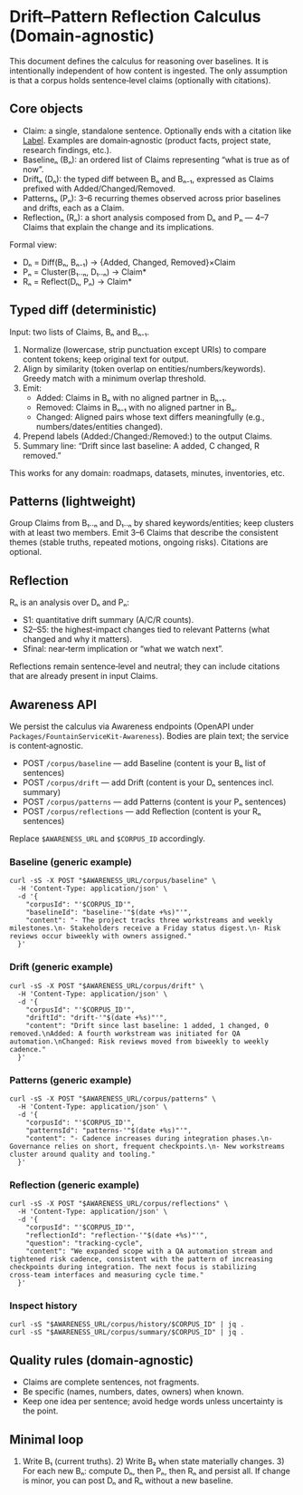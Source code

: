 # Drift–Pattern Reflection Calculus (Domain‑agnostic)

This document defines the calculus for reasoning over baselines. It is intentionally independent of how content is ingested. The only assumption is that a corpus holds sentence‑level claims (optionally with citations).

## Core objects

- Claim: a single, standalone sentence. Optionally ends with a citation like [Label](URI). Examples are domain‑agnostic (product facts, project state, research findings, etc.).
- Baselineₙ (Bₙ): an ordered list of Claims representing “what is true as of now”.
- Driftₙ (Dₙ): the typed diff between Bₙ and Bₙ₋₁, expressed as Claims prefixed with Added/Changed/Removed.
- Patternsₙ (Pₙ): 3–6 recurring themes observed across prior baselines and drifts, each as a Claim.
- Reflectionₙ (Rₙ): a short analysis composed from Dₙ and Pₙ — 4–7 Claims that explain the change and its implications.

Formal view:
- Dₙ = Diff(Bₙ, Bₙ₋₁) → {Added, Changed, Removed}×Claim
- Pₙ = Cluster(B₁..ₙ, D₁..ₙ) → Claim*
- Rₙ = Reflect(Dₙ, Pₙ) → Claim*

## Typed diff (deterministic)

Input: two lists of Claims, Bₙ and Bₙ₋₁.
1) Normalize (lowercase, strip punctuation except URIs) to compare content tokens; keep original text for output.
2) Align by similarity (token overlap on entities/numbers/keywords). Greedy match with a minimum overlap threshold.
3) Emit:
   - Added: Claims in Bₙ with no aligned partner in Bₙ₋₁.
   - Removed: Claims in Bₙ₋₁ with no aligned partner in Bₙ.
   - Changed: Aligned pairs whose text differs meaningfully (e.g., numbers/dates/entities changed).
4) Prepend labels (Added:/Changed:/Removed:) to the output Claims.
5) Summary line: “Drift since last baseline: A added, C changed, R removed.”

This works for any domain: roadmaps, datasets, minutes, inventories, etc.

## Patterns (lightweight)

Group Claims from B₁..ₙ and D₁..ₙ by shared keywords/entities; keep clusters with at least two members. Emit 3–6 Claims that describe the consistent themes (stable truths, repeated motions, ongoing risks). Citations are optional.

## Reflection

Rₙ is an analysis over Dₙ and Pₙ:
- S1: quantitative drift summary (A/C/R counts).
- S2–S5: the highest‑impact changes tied to relevant Patterns (what changed and why it matters).
- Sfinal: near‑term implication or “what we watch next”.

Reflections remain sentence‑level and neutral; they can include citations that are already present in input Claims.

## Awareness API

We persist the calculus via Awareness endpoints (OpenAPI under `Packages/FountainServiceKit-Awareness`). Bodies are plain text; the service is content‑agnostic.

- POST `/corpus/baseline` — add Baseline (content is your Bₙ list of sentences)
- POST `/corpus/drift` — add Drift (content is your Dₙ sentences incl. summary)
- POST `/corpus/patterns` — add Patterns (content is your Pₙ sentences)
- POST `/corpus/reflections` — add Reflection (content is your Rₙ sentences)

Replace `$AWARENESS_URL` and `$CORPUS_ID` accordingly.

### Baseline (generic example)

```
curl -sS -X POST "$AWARENESS_URL/corpus/baseline" \
  -H 'Content-Type: application/json' \
  -d '{
    "corpusId": "'$CORPUS_ID'",
    "baselineId": "baseline-'"$(date +%s)"'",
    "content": "- The project tracks three workstreams and weekly milestones.\n- Stakeholders receive a Friday status digest.\n- Risk reviews occur biweekly with owners assigned."
  }'
```

### Drift (generic example)

```
curl -sS -X POST "$AWARENESS_URL/corpus/drift" \
  -H 'Content-Type: application/json' \
  -d '{
    "corpusId": "'$CORPUS_ID'",
    "driftId": "drift-'"$(date +%s)"'",
    "content": "Drift since last baseline: 1 added, 1 changed, 0 removed.\nAdded: A fourth workstream was initiated for QA automation.\nChanged: Risk reviews moved from biweekly to weekly cadence."
  }'
```

### Patterns (generic example)

```
curl -sS -X POST "$AWARENESS_URL/corpus/patterns" \
  -H 'Content-Type: application/json' \
  -d '{
    "corpusId": "'$CORPUS_ID'",
    "patternsId": "patterns-'"$(date +%s)"'",
    "content": "- Cadence increases during integration phases.\n- Governance relies on short, frequent checkpoints.\n- New workstreams cluster around quality and tooling."
  }'
```

### Reflection (generic example)

```
curl -sS -X POST "$AWARENESS_URL/corpus/reflections" \
  -H 'Content-Type: application/json' \
  -d '{
    "corpusId": "'$CORPUS_ID'",
    "reflectionId": "reflection-'"$(date +%s)"'",
    "question": "tracking-cycle",
    "content": "We expanded scope with a QA automation stream and tightened risk cadence, consistent with the pattern of increasing checkpoints during integration. The next focus is stabilizing cross‑team interfaces and measuring cycle time."
  }'
```

### Inspect history

```
curl -sS "$AWARENESS_URL/corpus/history/$CORPUS_ID" | jq .
curl -sS "$AWARENESS_URL/corpus/summary/$CORPUS_ID" | jq .
```

## Quality rules (domain‑agnostic)

- Claims are complete sentences, not fragments.
- Be specific (names, numbers, dates, owners) when known.
- Keep one idea per sentence; avoid hedge words unless uncertainty is the point.

## Minimal loop

1) Write B₁ (current truths). 2) Write B₂ when state materially changes. 3) For each new Bₙ: compute Dₙ, then Pₙ, then Rₙ and persist all. If change is minor, you can post Dₙ and Rₙ without a new baseline.

